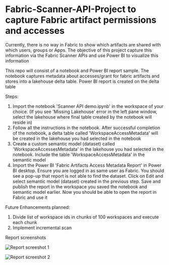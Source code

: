 # Fabric-Scanner-API-Project to capture Fabric artifact permissions and accesses

Currently, there is no way in Fabric to show which artifacts are shared with which users, groups or Apps. The objective of this project capture this information via the Fabric Scanner APIs and use Power BI to visualize this information

This repo will consist of a notebook and Power BI report sample. The notebook captures metadata about accesses/grant for fabric artifacts and stores into a lakehouse delta table. Power BI report is created on the delta table

Steps:
1. Import the notebook 'Scanner API demo.ipynb' in the workspace of your choice. (If you see 'Missing Lakehouse' error in the left pane window, select the lakehouse where final table created by the notebook will reside in)
2. Follow all the instructions in the notebook. After successful completion of the notebook, a delta table called 'WorkspaceAccessMetadata' will be created in the lakehouse you had selected in the notebook
3. Create a custom semantic model (dataset) called 'WorkspaceAccessesMetadata' in the lakehouse you had selected in the notebook. Include the table 'WorkspaceAccessMetadata' in the semantic model
4. Import the Power BI 'Fabric Artifacts Access Metadata Report' in Power BI desktop. Ensure you are logged in as same user as Fabric. You should see a pop-up that report is not able to find the dataset. Click on Edit and select semantic model (dataset) created in the previous step. Save and publish the report in the workspace you saved the notebook and semantic model earlier. Now you should be able to open the report in Fabric and use it

Future Enhancements planned:
1. Divide list of workspace ids in chunks of 100 workspaces and execute each chunk
2. Implement incremental scan

Report screenshots


![Report screeshot 1](https://github.com/sagarbathe/Fabric-Scanner-API-Project/assets/110572270/43cb11c3-fe8d-4b30-97ff-e1a2bd3421a1)


![Report screeshot 2](https://github.com/sagarbathe/Fabric-Scanner-API-Project/assets/110572270/86af87bd-41bf-4bd3-84e5-72ba5958833e)

